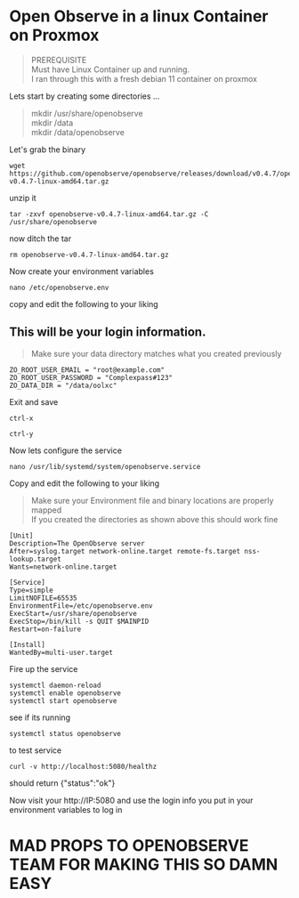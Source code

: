 # Open Observe in a linux Container on Proxmox
>PREREQUISITE<br>
Must have Linux Container up and running.<br> I ran through this with a fresh debian 11 container on proxmox

Lets start by creating some directories ...
>mkdir /usr/share/openobserve<br>
>mkdir /data<br>
>mkdir /data/openobserve<br>

Let's grab the binary
```
wget https://github.com/openobserve/openobserve/releases/download/v0.4.7/openobserve-v0.4.7-linux-amd64.tar.gz
```
unzip it
```
tar -zxvf openobserve-v0.4.7-linux-amd64.tar.gz -C /usr/share/openobserve
```
now ditch the tar
```
rm openobserve-v0.4.7-linux-amd64.tar.gz
```
Now create your environment variables
```
nano /etc/openobserve.env
```

copy and edit the following to your liking
## This will be your login information. 
>Make sure your data directory matches what you created previously
```
ZO_ROOT_USER_EMAIL = "root@example.com"
ZO_ROOT_USER_PASSWORD = "Complexpass#123"
ZO_DATA_DIR = "/data/oolxc"
```
Exit and save
```
ctrl-x
```
```
ctrl-y
```
Now lets configure the service
```
nano /usr/lib/systemd/system/openobserve.service
```
Copy and edit the following to your liking 
>Make sure your Environment file and binary locations are properly mapped<br>
>If you created the directories as shown above this should work fine
```
[Unit]
Description=The OpenObserve server
After=syslog.target network-online.target remote-fs.target nss-lookup.target
Wants=network-online.target

[Service]
Type=simple
LimitNOFILE=65535
EnvironmentFile=/etc/openobserve.env
ExecStart=/usr/share/openobserve
ExecStop=/bin/kill -s QUIT $MAINPID
Restart=on-failure

[Install]
WantedBy=multi-user.target
```
Fire up the service
```
systemctl daemon-reload
systemctl enable openobserve
systemctl start openobserve
```
see if its running
```
systemctl status openobserve
```
to test service
```
curl -v http://localhost:5080/healthz
```
should return
{"status":"ok"}

Now visit your http://IP:5080 and use the login info you put in your environment variables to log in<br>
# MAD PROPS TO OPENOBSERVE TEAM FOR MAKING THIS SO DAMN EASY

